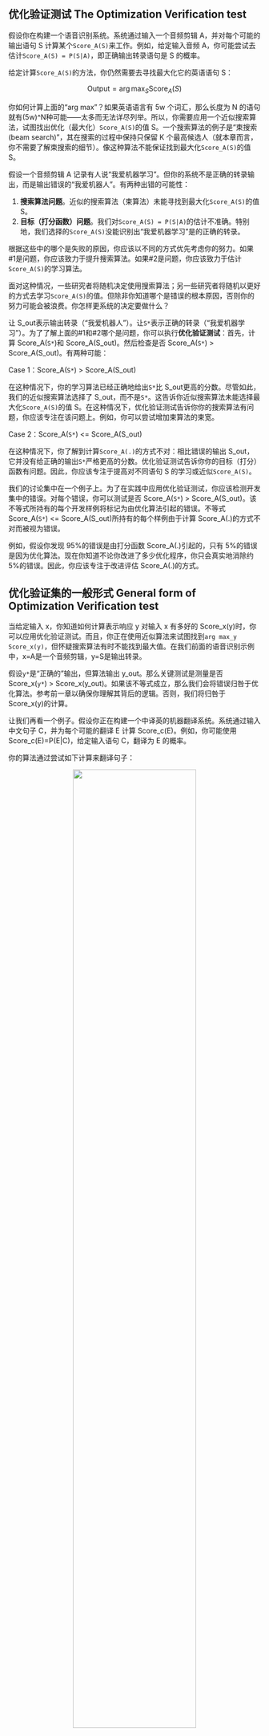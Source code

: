
## 优化验证测试 The Optimization Verification test

假设你在构建一个语音识别系统。系统通过输入一个音频剪辑 A，并对每个可能的输出语句 S 计算某个`Score_A(S)`来工作。例如，给定输入音频 A，你可能尝试去估计`Score_A(S) = P(S|A)`，即正确输出转录语句是 S 的概率。

给定计算`Score_A(S)`的方法，你仍然需要去寻找最大化它的英语语句 S：


$$
\text{Output}=\arg \max _{S} \operatorname{Score}_{A}(S)
$$

你如何计算上面的“arg max”？如果英语语言有 5w 个词汇，那么长度为 N 的语句就有(5w)^N种可能——太多而无法详尽列举。所以，你需要应用一个近似搜索算法，试图找出优化（最大化）`Score_A(S)`的值 S。一个搜索算法的例子是“束搜索(beam search)”，其在搜索的过程中保持只保留 K 个最高候选人（就本章而言，你不需要了解束搜索的细节）。像这种算法不能保证找到最大化`Score_A(S)`的值 S。

假设一个音频剪辑 A 记录有人说“我爱机器学习”。但你的系统不是正确的转录输出，而是输出错误的“我爱机器人”。有两种出错的可能性：

1. **搜索算法问题**。近似的搜索算法（束算法）未能寻找到最大化`Score_A(S)`的值 S。
2. **目标（打分函数）问题**。我们对`Score_A(S) = P(S|A)`的估计不准确。特别地，我们选择的`Score_A(S)`没能识别出“我爱机器学习”是的正确的转录。

根据这些中的哪个是失败的原因，你应该以不同的方式优先考虑你的努力。如果#1是问题，你应该致力于提升搜索算法。如果#2是问题，你应该致力于估计`Score_A(S)`的学习算法。

面对这种情况，一些研究者将随机决定使用搜索算法；另一些研究者将随机以更好的方式去学习`Score_A(S)`的值。但除非你知道哪个是错误的根本原因，否则你的努力可能会被浪费。你怎样更系统的决定要做什么？

让 S_out表示输出转录（“我爱机器人”）。让`S*`表示正确的转录（“我爱机器学习”）。为了了解上面的#1和#2哪个是问题，你可以执行**优化验证测试**：首先，计算 Score_A(`S*`)和 Score_A(S_out)。然后检查是否 Score_A(`S*`) > Score_A(S_out)。有两种可能：

Case 1：Score_A(`S*`) > Score_A(S_out)

在这种情况下，你的学习算法已经正确地给出`S*`比 S_out更高的分数。尽管如此，我们的近似搜索算法选择了 S_out，而不是`S*`。这告诉你近似搜索算法未能选择最大化`Score_A(S)`的值 S。在这种情况下，优化验证测试告诉你你的搜索算法有问题，你应该专注在该问题上。例如，你可以尝试增加束算法的束宽。

Case 2：Score_A(`S*`) <= Score_A(S_out)

在这种情况下，你了解到计算`Score_A(.)`的方式不对：相比错误的输出 S_out，它并没有给正确的输出`S*`严格更高的分数。优化验证测试告诉你你的目标（打分）函数有问题。因此，你应该专注于提高对不同语句 S 的学习或近似`Score_A(S)`。

我们的讨论集中在一个例子上。为了在实践中应用优化验证测试，你应该检测开发集中的错误。对每个错误，你可以测试是否 Score_A(`S*`) > Score_A(S_out)。该不等式所持有的每个开发样例将标记为由优化算法引起的错误。不等式 Score_A(`S*`) <= Score_A(S_out)所持有的每个样例由于计算 Score_A(.)的方式不对而被视为错误。

例如，假设你发现 95%的错误是由打分函数 Score_A(.)引起的，只有 5%的错误是因为优化算法。现在你知道不论你改进了多少优化程序，你只会真实地消除约 5%的错误。因此，你应该专注于改进评估 Score_A(.)的方式。



## 优化验证集的一般形式 General form of Optimization Verification test

当给定输入 x，你知道如何计算表示响应 y 对输入 x 有多好的 Score_x(y)时，你可以应用优化验证测试。而且，你正在使用近似算法来试图找到`arg max_y Score_x(y)`，但怀疑搜索算法有时不能找到最大值。在我们前面的语音识别示例中，x=A是一个音频剪辑，y=S是输出转录。

假设`y*`是“正确的”输出，但算法输出 y_out。那么关键测试是测量是否 Score_x(`y*`) > Score_x(y_out)。如果该不等式成立，那么我们会将错误归咎于优化算法。参考前一章以确保你理解其背后的逻辑。否则，我们将归咎于 Score_x(y)的计算。

让我们再看一个例子。假设你正在构建一个中译英的机器翻译系统。系统通过输入中文句子 C，并为每个可能的翻译 E 计算 Score_c(E)。例如，你可能使用 Score_c(E)=P(E|C)，给定输入语句 C，翻译为 E 的概率。

你的算法通过尝试如下计算来翻译句子：

<p align="center">
    <img width="70%" height="70%" src="http://images.iterate.site/blog/image/180812/64E86eL966.png?imageslim">
</p>

然而，所有可能的英语语句 E 的集合太大了，所以你依靠启发式搜索算法。

假设你的算法输出错误的翻译 E_out，而不是正确的翻译`E*`。那么优化验证测试将要求你计算是否 Score_c(`E*`) > Score_c(E_out)。如果该不等式成立，那么 Score_c(.)正确地将`E*`识别为比 E_out更好的输出；因此，你会将此错误归咎于近似搜索算法。否则，你将此错误归咎于 Score_c(.)的计算。

这是 AI 中一个非常常见的“设计模式”，首先学习一个近似打分函数 Score_x(.)，然后使用一个近似最大化算法。如果你能够发现该模式，那么你将能够使用优化验证测试来了解您的错误来源。

## Chapter 46、Reinforcement learning example

**强化学习样本**

<p align="center">
    <img width="70%" height="70%" src="http://images.iterate.site/blog/image/180812/GJKaI7a0GD.png?imageslim">
</p>

假设你正在使用机器学习去教直升机复杂的演习。 这是计算机控制器直升机在发动机关闭时执行着陆时的延时照片。

这被称为“自动旋转”演习。即使发动机意外失效，它也允许直升机着陆。人类飞行员将该演习作为他们的训练的一部分。你的目标是使用学习算法通过以安全着陆为结尾的轨迹 T 飞行直升机。

为了应用增强学习，你必须开发一个“奖励函数”R(.)，它给一个分数来衡量每个可能的轨迹 T 有多好。例如，如果 T 导致直升机坠毁，那么可能奖励是 R(T)=-1000——大的负值奖励。导致安全着陆的轨迹 T 根据其着陆的平滑程度可能导致一个具体的正的 R(T)值。通常通过手动选择奖励函数 R(.)来量化不同轨迹 T 的理想程度。它必须权衡着陆时的颠簸程度，直升机是否准确着陆在期望地点，乘客下来的路有多崎岖，等等。设计一个好的奖励函数不简单。

给定一个奖励函数 R(T)，强化学习算法的工作是去控制直升机以便获取 `max_T R(T)`。然而，强化学习算法产生很多近似值，并且可能不会成功实现它的最大化。

假设你选择了某个奖励 R(.)并运行了你的学习算法。然而，它的表现比人类飞行员要差的远——比起人类飞行员，其着陆颠簸而且看起来不安全。你怎么知道该缺点与增强学习算法有关（算法试图执行一条达到`max_T R(T)`的轨迹），或者与奖励函数有关（其试图衡量及指定乘坐颠簸和着陆点准确性之间的理想权衡）？

为了应用优化验证测试，让 T_human作为人类飞行员实现的轨迹，T_out作为算法实现的轨迹。根据我们之前的描述，T_human是一条比 T_out更好的轨迹。因此，关键测试如下：

不等式`R(T_human) > R(T_out)` 是否成立？

Case 1：如果该不等式成立，那么奖励函数 R(.)正确地评估出 T_human优于 T_out。但我们的强化学习算法找到较差的 T_out。这表明致力于提升强化学习算法是值得的。

Case 2：该不等式不成立：`R(T_human) <= R(T_out)`。这意味着尽管 T_human是更优的轨迹，R(.)仍然为其分配了一个更糟的分数。你应该致力于提升 R(.)以更好捕获对应于良好着陆的折衷。

很多机器学习应用都有这种使用近似搜索算法来优化近似打分函数 Score_x(.)的“模式”。有时，没有指定的输入 x，所以这只会减少 Score(.)。在我们上面的例子中，打分函数就是奖励函数 Score(T)=R(T)，优化函数是试图执行良好轨迹 T 的强化学习算法。

在该例子和以前例子的一个区别是，与其和“最优”输出进行比较，不如和人类水平的表现 T_human进行比较。我们假设 T_human是非常好的，即使不是最优的。一般来说，只要你有某个`y*`（在该例子中是 T_human），它是比你当前学习算法表现更好的输出（即使它不是“最优”输出），那么优化验证测试可以指示它是否更有希望提升优化算法或打分函数。



# 相关

- [machine-learning-yearning](https://github.com/xiaqunfeng/machine-learning-yearning/)
- 《Machine Learning Yearning》 by Andrew NG
